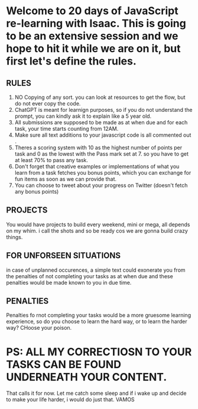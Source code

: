 # Welcome to 20 days of JavaScript re-learning with Isaac. This is going to be an extensive session and we hope to hit it while we are on it, but first let's define the rules.

## RULES
1. NO Copying of any sort. you can look at resources to get the flow, but do not ever copy the code.
2. ChatGPT is meant for learnign purposes, so if you do not understand the prompt, you can kindly ask it to explain like a 5 year old.
3. All submissions are supposed to be made as at when due and for each task, your time starts counting from 12AM.
4. Make sure all text additions to your javascript code is all commented out .
5. Theres a scoring system with 10 as the highest number of points per task and 0 as the lowest with the Pass mark set at 7. so you have to get at least 70% to pass any task.
6. Don't forget that creative examples or implementations of what you learn from a task fetches you bonus points, which you can exchange for fun items as soon as we can provide that.
7. You can choose to tweet about your progress on Twitter (doesn't fetch any bonus points)

## PROJECTS
You would have projects to build every weekend, mini or mega, all depends on my whim. i call the shots and so be ready cos we are gonna build crazy things.

## FOR UNFORSEEN SITUATIONS
in case of unplanned occurences, a simple text could exonerate you from the penalties of not completing your tasks as at when due and these penalties would be made known to you in due time.

## PENALTIES
Penalties fo rnot completing your tasks would be a more gruesome learning experience, so do you choose to learn the hard way, or to learn the harder way? CHoose your poison.

# PS: ALL MY CORRECTIOSN TO YOUR TASKS CAN BE FOUND UNDERNEATH YOUR CONTENT.
That calls it for now. Let me catch some sleep and if i wake up and decide to make your life harder, i would do just that. 
VAMOS
